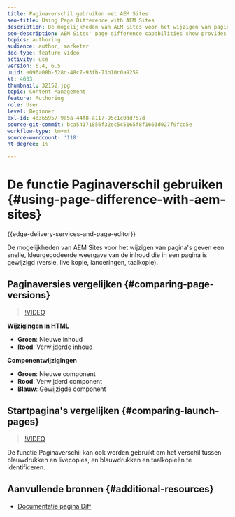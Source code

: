 ```yaml
---
title: Paginaverschil gebruiken met AEM Sites
seo-title: Using Page Difference with AEM Sites
description: De mogelijkheden van AEM Sites voor het wijzigen van pagina's geven een snelle, kleurgecodeerde weergave van de inhoud die in een pagina is gewijzigd (versie, live kopie, lanceringen, taalkopie).
seo-description: AEM Sites' page difference capabilities show provides a quick, color-coded view of what content has changed in a page (version, live copy, launches, language copy).
topics: authoring
audience: author, marketer
doc-type: feature video
activity: use
version: 6.4, 6.5
uuid: e096a08b-528d-48c7-93fb-73b10c0a9259
kt: 4633
thumbnail: 32152.jpg
topic: Content Management
feature: Authoring
role: User
level: Beginner
exl-id: 4d365957-9a5a-44f8-a117-95c1c0dd757d
source-git-commit: bca54171856f32ec5c5165f8f1663d027f9fcd5e
workflow-type: tm+mt
source-wordcount: '118'
ht-degree: 1%

---
```


# De functie Paginaverschil gebruiken {#using-page-difference-with-aem-sites}

{{edge-delivery-services-and-page-editor}}

De mogelijkheden van AEM Sites voor het wijzigen van pagina&#39;s geven een snelle, kleurgecodeerde weergave van de inhoud die in een pagina is gewijzigd (versie, live kopie, lanceringen, taalkopie).

## Paginaversies vergelijken {#comparing-page-versions}

>[!VIDEO](https://video.tv.adobe.com/v/32152?quality=12&learn=on)

**Wijzigingen in HTML**

* **Groen**: Nieuwe inhoud
* **Rood**: Verwijderde inhoud

**Componentwijzigingen**

* **Groen**: Nieuwe component
* **Rood**: Verwijderd component
* **Blauw**: Gewijzigde component

## Startpagina&#39;s vergelijken {#comparing-launch-pages}

>[!VIDEO](https://video.tv.adobe.com/v/17746?quality=12&learn=on)

De functie Paginaverschil kan ook worden gebruikt om het verschil tussen blauwdrukken en livecopies, en blauwdrukken en taalkopieën te identificeren.

## Aanvullende bronnen {#additional-resources}

* [Documentatie pagina Diff](https://experienceleague.adobe.com/docs/experience-manager-65/authoring/siteandpage/page-diff.html)

